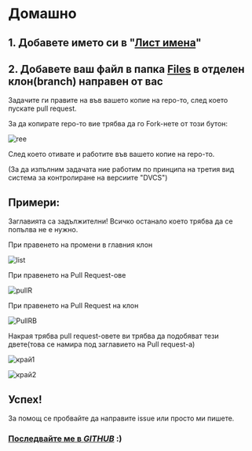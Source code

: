# Домашно
## 1. Добавете името си в "[Лист имена](https://github.com/TMG8047KG/task-for-the-class/blob/36515e166023a8ab46a2b42a300bbe9a5cd78c9c/%D0%9B%D0%B8%D1%81%D1%82%20%D0%B8%D0%BC%D0%B5%D0%BD%D0%B0.txt)"
## 2. Добавете ваш файл в папка [Files](/Files/) в отделен клон(branch) направен от вас

Задачите ги правите на във вашето копие на repo-то, след което пускате pull request.

За да копирате repo-то вие трябва да го Fork-нете от този бутон:

![ree](https://github.com/TMG8047KG/task-for-the-class/blob/d848c123f41e21f6353bcdad1abb3accdd4d2ed9/Images/Fork.png)

След което отивате и работите във вашето копие на repo-то.

(За да изпълним задачата ние работим по принципа на третия вид система за контролиране на версиите "DVCS")

Примери:
---
Заглавията са задължителни!
Всичко останало което трябва да се попълва не е нужно.

При правенето на промени в главния клон

![list](https://github.com/TMG8047KG/task-for-the-class/blob/d848c123f41e21f6353bcdad1abb3accdd4d2ed9/Images/list.png)

При правенето на Pull Request-ове

![pullR](https://github.com/TMG8047KG/task-for-the-class/blob/d848c123f41e21f6353bcdad1abb3accdd4d2ed9/Images/newR.png)

При правенето на Pull Request на клон

![PullRB](https://github.com/TMG8047KG/task-for-the-class/blob/d848c123f41e21f6353bcdad1abb3accdd4d2ed9/Images/pullRB.png)

Накрая трябва pull request-овете ви трябва да подобяват тези двете(това се намира под заглавието на Pull request-a)

![край1](https://github.com/TMG8047KG/task-for-the-class/blob/d848c123f41e21f6353bcdad1abb3accdd4d2ed9/Images/%D0%BA%D1%80%D0%B0%D0%B91.png)

![край2](https://github.com/TMG8047KG/task-for-the-class/blob/d848c123f41e21f6353bcdad1abb3accdd4d2ed9/Images/%D0%BA%D1%80%D0%B0%D0%B92.png)

## Успех!

За помощ се пробвайте да направите issue или просто ми пишете.

### [Последвайте ме в *GITHUB*](https://github.com/TMG8047KG/) :)
